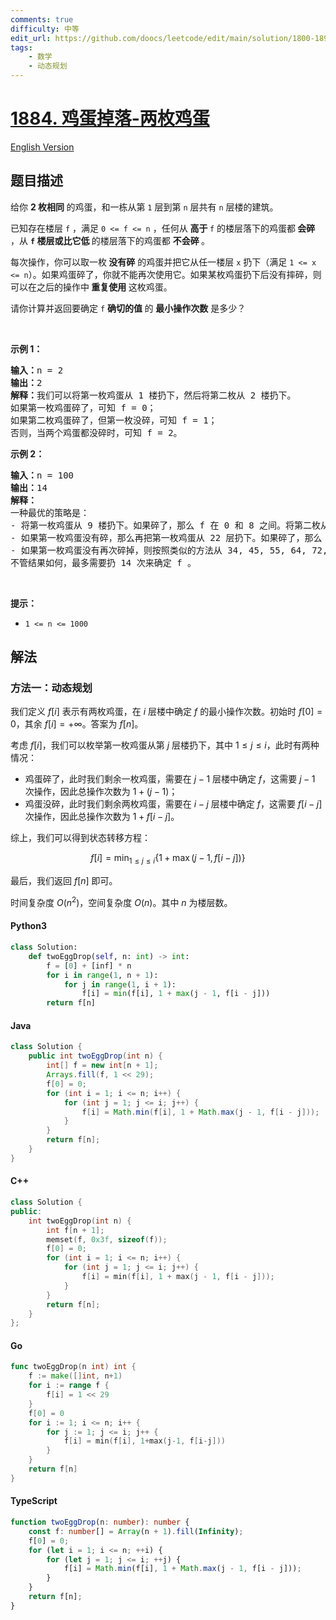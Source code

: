 ```yaml
---
comments: true
difficulty: 中等
edit_url: https://github.com/doocs/leetcode/edit/main/solution/1800-1899/1884.Egg%20Drop%20With%202%20Eggs%20and%20N%20Floors/README.md
tags:
    - 数学
    - 动态规划
---
```


<!-- problem:start -->

# [1884. 鸡蛋掉落-两枚鸡蛋](https://leetcode.cn/problems/egg-drop-with-2-eggs-and-n-floors)

[English Version](/solution/1800-1899/1884.Egg%20Drop%20With%202%20Eggs%20and%20N%20Floors/README_EN.md)

## 题目描述

<!-- description:start -->

<p>给你 <strong>2&nbsp;枚相同 </strong>的鸡蛋，和一栋从第 <code>1</code>&nbsp;层到第 <code>n</code> 层共有 <code>n</code> 层楼的建筑。</p>

<p>已知存在楼层 <code>f</code> ，满足&nbsp;<code>0 &lt;= f &lt;= n</code> ，任何从 <strong>高于 </strong><code>f</code> 的楼层落下的鸡蛋都<strong> 会碎 </strong>，从 <strong><code>f</code> 楼层或比它低 </strong>的楼层落下的鸡蛋都 <strong>不会碎 </strong>。</p>

<p>每次操作，你可以取一枚<strong> 没有碎</strong> 的鸡蛋并把它从任一楼层 <code>x</code> 扔下（满足&nbsp;<code>1 &lt;= x &lt;= n</code>）。如果鸡蛋碎了，你就不能再次使用它。如果某枚鸡蛋扔下后没有摔碎，则可以在之后的操作中<strong> 重复使用 </strong>这枚鸡蛋。</p>

<p>请你计算并返回要确定 <code>f</code> <strong>确切的值 </strong>的 <strong>最小操作次数</strong> 是多少？</p>

<p>&nbsp;</p>

<p><strong>示例 1：</strong></p>

<pre>
<strong>输入：</strong>n = 2
<strong>输出：</strong>2
<strong>解释：</strong>我们可以将第一枚鸡蛋从 1 楼扔下，然后将第二枚从 2 楼扔下。
如果第一枚鸡蛋碎了，可知 f = 0；
如果第二枚鸡蛋碎了，但第一枚没碎，可知 f = 1；
否则，当两个鸡蛋都没碎时，可知 f = 2。
</pre>

<p><strong>示例 2：</strong></p>

<pre>
<strong>输入：</strong>n = 100
<strong>输出：</strong>14
<strong>解释：
</strong>一种最优的策略是：
- 将第一枚鸡蛋从 9 楼扔下。如果碎了，那么 f 在 0 和 8 之间。将第二枚从 1 楼扔下，然后每扔一次上一层楼，在 8 次内找到 f 。总操作次数 = 1 + 8 = 9 。
- 如果第一枚鸡蛋没有碎，那么再把第一枚鸡蛋从 22 层扔下。如果碎了，那么 f 在 9 和 21 之间。将第二枚鸡蛋从 10 楼扔下，然后每扔一次上一层楼，在 12 次内找到 f 。总操作次数 = 2 + 12 = 14 。
- 如果第一枚鸡蛋没有再次碎掉，则按照类似的方法从 34, 45, 55, 64, 72, 79, 85, 90, 94, 97, 99 和 100 楼分别扔下第一枚鸡蛋。
不管结果如何，最多需要扔 14 次来确定 f 。
</pre>

<p>&nbsp;</p>

<p><strong>提示：</strong></p>

<ul>
	<li><code>1 &lt;= n &lt;= 1000</code></li>
</ul>

<!-- description:end -->

## 解法

<!-- solution:start -->

### 方法一：动态规划

我们定义 $f[i]$ 表示有两枚鸡蛋，在 $i$ 层楼中确定 $f$ 的最小操作次数。初始时 $f[0] = 0$，其余 $f[i] = +\infty$。答案为 $f[n]$。

考虑 $f[i]$，我们可以枚举第一枚鸡蛋从第 $j$ 层楼扔下，其中 $1 \leq j \leq i$，此时有两种情况：

-   鸡蛋碎了，此时我们剩余一枚鸡蛋，需要在 $j - 1$ 层楼中确定 $f$，这需要 $j - 1$ 次操作，因此总操作次数为 $1 + (j - 1)$；
-   鸡蛋没碎，此时我们剩余两枚鸡蛋，需要在 $i - j$ 层楼中确定 $f$，这需要 $f[i - j]$ 次操作，因此总操作次数为 $1 + f[i - j]$。

综上，我们可以得到状态转移方程：

$$
f[i] = \min_{1 \leq j \leq i} \{1 + \max(j - 1, f[i - j])\}
$$

最后，我们返回 $f[n]$ 即可。

时间复杂度 $O(n^2)$，空间复杂度 $O(n)$。其中 $n$ 为楼层数。

<!-- tabs:start -->

#### Python3

```python
class Solution:
    def twoEggDrop(self, n: int) -> int:
        f = [0] + [inf] * n
        for i in range(1, n + 1):
            for j in range(1, i + 1):
                f[i] = min(f[i], 1 + max(j - 1, f[i - j]))
        return f[n]
```

#### Java

```java
class Solution {
    public int twoEggDrop(int n) {
        int[] f = new int[n + 1];
        Arrays.fill(f, 1 << 29);
        f[0] = 0;
        for (int i = 1; i <= n; i++) {
            for (int j = 1; j <= i; j++) {
                f[i] = Math.min(f[i], 1 + Math.max(j - 1, f[i - j]));
            }
        }
        return f[n];
    }
}
```

#### C++

```cpp
class Solution {
public:
    int twoEggDrop(int n) {
        int f[n + 1];
        memset(f, 0x3f, sizeof(f));
        f[0] = 0;
        for (int i = 1; i <= n; i++) {
            for (int j = 1; j <= i; j++) {
                f[i] = min(f[i], 1 + max(j - 1, f[i - j]));
            }
        }
        return f[n];
    }
};
```

#### Go

```go
func twoEggDrop(n int) int {
	f := make([]int, n+1)
	for i := range f {
		f[i] = 1 << 29
	}
	f[0] = 0
	for i := 1; i <= n; i++ {
		for j := 1; j <= i; j++ {
			f[i] = min(f[i], 1+max(j-1, f[i-j]))
		}
	}
	return f[n]
}
```

#### TypeScript

```ts
function twoEggDrop(n: number): number {
    const f: number[] = Array(n + 1).fill(Infinity);
    f[0] = 0;
    for (let i = 1; i <= n; ++i) {
        for (let j = 1; j <= i; ++j) {
            f[i] = Math.min(f[i], 1 + Math.max(j - 1, f[i - j]));
        }
    }
    return f[n];
}
```

<!-- tabs:end -->

<!-- solution:end -->

<!-- problem:end -->
